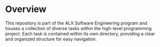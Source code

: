 # Overview
This repository is part of the ALX Software Engineering program and houses a collection of diverse tasks within the high-level programming project. Each task is contained within its own directory, providing a clear and organized structure for easy navigation.

